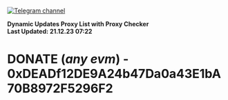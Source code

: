 [![Telegram channel](https://img.shields.io/endpoint?url=https://runkit.io/damiankrawczyk/telegram-badge/branches/master?url=https://t.me/n4z4v0d)](https://t.me/n4z4v0d) 

**Dynamic Updates Proxy List with Proxy Checker**  
**Last Updated: 21.12.23 07:22**

# DONATE (_any evm_) - 0xDEADf12DE9A24b47Da0a43E1bA70B8972F5296F2
